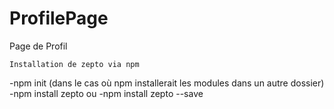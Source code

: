# ProfilePage
Page de Profil

	Installation de zepto via npm
-npm init (dans le cas où npm installerait les modules dans un autre dossier)
-npm install zepto
ou
-npm install zepto --save